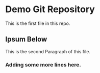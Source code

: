 # Demo Git Repository

This is the first file in this repo.

## Ipsum Below
This is the second Paragraph of this file.

### Adding some more lines here.